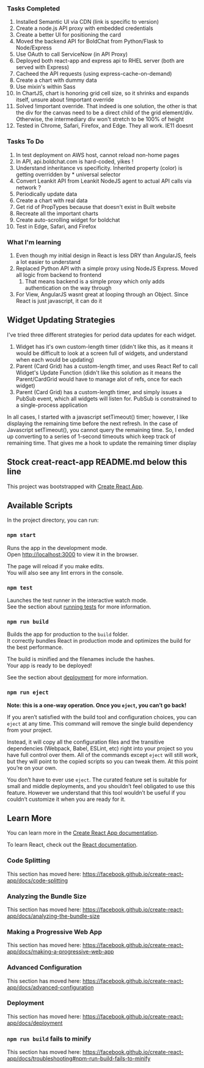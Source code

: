 ### Tasks Completed

1. Installed Semantic UI via CDN (link is specific to version)
1. Create a node.js API proxy with embedded credentials
1. Create a better UI for positioning the card
1. Moved the backend API for BoldChat from Python/Flask to Node/Express
1. Use OAuth to call ServiceNow (in API Proxy)
1. Deployed both react-app and express api to RHEL server (both are served with Express)
1. Cacheed the API requests (using express-cache-on-demand)
1. Create a chart with dummy data
1. Use mixin's within Sass
1. In ChartJS, chart is honoring grid cell size, so it shrinks and expands itself, unsure about !important override
1. Solved !important override. That indeed is one solution, the other is that the div for the canvas need to be a direct child of the grid element/div. Otherwise, the intermediary div won't stretch to be 100% of height
1. Tested in Chrome, Safari, Firefox, and Edge. They all work. IE11 doesnt

### Tasks To Do

1. In test deployment on AWS host, cannot reload non-home pages
1. In API, api.boldchat.com is hard-coded, yikes !
1. Understand inheritance vs specificity. Inherited property (color) is getting overridden by \* universal selector
1. Convert Leankit API from Leankit NodeJS agent to actual API calls via network ?
1. Periodically update data
1. Create a chart with real data
1. Get rid of PropTypes because that doesn't exist in Built website
1. Recreate all the important charts
1. Create auto-scrolling widget for boldchat
1. Test in Edge, Safari, and Firefox

### What I'm learning

1. Even though my initial design in React is less DRY than AngularJS, feels a lot easier to understand
1. Replaced Python API with a simple proxy using NodeJS Express. Moved all logic from backend to frontend
    1. That means backend is a simple proxy which only adds authentication on the way through
1. For View, AngularJS wasnt great at looping through an Object. Since React is just javascript, it can do it

## Widget Updating Strategies

I've tried three different strategies for period data updates for each widget.

1. Widget has it's own custom-length timer (didn't like this, as it means it would be difficult to look at a screen full of widgets, and understand when each would be updating)
1. Parent (Card Grid) has a custom-length timer, and uses React Ref to call Widget's Update Function (didn't like this solution as it means the Parent/CardGrid would have to manage alot of refs, once for each widget)
1. Parent (Card Grid) has a custom-length timer, and simply issues a PubSub event, which all widgets will listen for. PubSub is constrained to a single-process application

In all cases, I started with a javascript setTimeout() timer; however, I like displaying the remaining time before the next refresh. In the case of Javascript setTimeout(), you cannot query the remaining time. So, I ended up converting to a series of 1-second timeouts which keep track of remaining time. That gives me a hook to update the remaining timer display

## Stock creat-react-app README.md below this line

This project was bootstrapped with [Create React App](https://github.com/facebook/create-react-app).

## Available Scripts

In the project directory, you can run:

### `npm start`

Runs the app in the development mode.<br>
Open [http://localhost:3000](http://localhost:3000) to view it in the browser.

The page will reload if you make edits.<br>
You will also see any lint errors in the console.

### `npm test`

Launches the test runner in the interactive watch mode.<br>
See the section about [running tests](https://facebook.github.io/create-react-app/docs/running-tests) for more information.

### `npm run build`

Builds the app for production to the `build` folder.<br>
It correctly bundles React in production mode and optimizes the build for the best performance.

The build is minified and the filenames include the hashes.<br>
Your app is ready to be deployed!

See the section about [deployment](https://facebook.github.io/create-react-app/docs/deployment) for more information.

### `npm run eject`

**Note: this is a one-way operation. Once you `eject`, you can’t go back!**

If you aren’t satisfied with the build tool and configuration choices, you can `eject` at any time. This command will remove the single build dependency from your project.

Instead, it will copy all the configuration files and the transitive dependencies (Webpack, Babel, ESLint, etc) right into your project so you have full control over them. All of the commands except `eject` will still work, but they will point to the copied scripts so you can tweak them. At this point you’re on your own.

You don’t have to ever use `eject`. The curated feature set is suitable for small and middle deployments, and you shouldn’t feel obligated to use this feature. However we understand that this tool wouldn’t be useful if you couldn’t customize it when you are ready for it.

## Learn More

You can learn more in the [Create React App documentation](https://facebook.github.io/create-react-app/docs/getting-started).

To learn React, check out the [React documentation](https://reactjs.org/).

### Code Splitting

This section has moved here: https://facebook.github.io/create-react-app/docs/code-splitting

### Analyzing the Bundle Size

This section has moved here: https://facebook.github.io/create-react-app/docs/analyzing-the-bundle-size

### Making a Progressive Web App

This section has moved here: https://facebook.github.io/create-react-app/docs/making-a-progressive-web-app

### Advanced Configuration

This section has moved here: https://facebook.github.io/create-react-app/docs/advanced-configuration

### Deployment

This section has moved here: https://facebook.github.io/create-react-app/docs/deployment

### `npm run build` fails to minify

This section has moved here: https://facebook.github.io/create-react-app/docs/troubleshooting#npm-run-build-fails-to-minify
